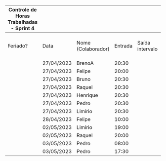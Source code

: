 | Controle de Horas Trabalhadas - Sprint 4 |  |  |  |  |  |  |  |  |  |  |
| --- | --- | --- | --- | --- | --- | --- | --- | --- | --- | --- |
| Feriado? | Data | Nome (Colaborador) | Entrada | Saída intervalo | Retorno intervalo | Saída | Total horas |  | Nome (Colaborador) | Total horas do sprint |
|  | 27/04/2023 | BrenoA | 20:30 |  |  | 22:00 | 1:30:00 |  | BrenoA | 01:30 |
|  | 27/04/2023 | Felipe | 20:00 |  |  | 23:00 | 3:00:00 |  | Bruno | 01:30 |
|  | 27/04/2023 | Bruno | 20:30 |  |  | 22:00 | 1:30:00 |  | Felipe | 04:30 |
|  | 27/04/2023 | Raquel | 20:30 |  |  | 22:00 | 1:30:00 |  | Henrique | 01:30 |
|  | 27/04/2023 | Henrique | 20:30 |  |  | 22:00 | 1:30:00 |  | Limírio | 03:00 |
|  | 27/04/2023 | Pedro | 20:30 |  |  | 22:00 | 1:30:00 |  | Pedro | 05:00 |
|  | 27/04/2023 | Limírio | 20:30 |  |  | 22:00 | 1:30:00 |  | Raquel | 01:30 |
|  | 28/04/2023 | Felipe | 10:00 |  |  | 11:30 | 1:30:00 |  |  |  |
|  | 02/05/2023 | Limírio | 19:00 |  |  | 20:30 | 1:30:00 |  |  |  |
|  | 02/05/2023 | Raquel  | 20:00 |  |  | 20:30 | 0:30:00 |  |  |  |
|  | 03/05/2023 | Pedro | 08:00 |  |  | 09:30 | 1:30:00 |  |  |  |
|  | 03/05/2023 | Pedro | 17:30 |  |  | 19:30 | 2:00:00 |  |  |  |
